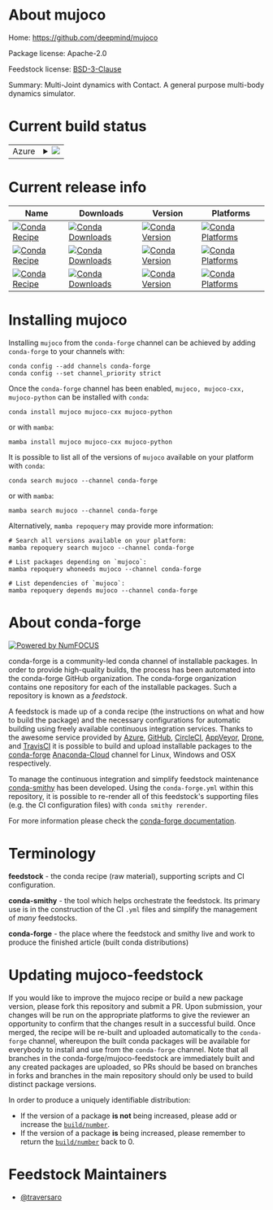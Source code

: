 About mujoco
============

Home: https://github.com/deepmind/mujoco

Package license: Apache-2.0

Feedstock license: [BSD-3-Clause](https://github.com/conda-forge/mujoco-feedstock/blob/main/LICENSE.txt)

Summary: Multi-Joint dynamics with Contact. A general purpose multi-body dynamics simulator.

Current build status
====================


<table>
    
  <tr>
    <td>Azure</td>
    <td>
      <details>
        <summary>
          <a href="https://dev.azure.com/conda-forge/feedstock-builds/_build/latest?definitionId=16475&branchName=main">
            <img src="https://dev.azure.com/conda-forge/feedstock-builds/_apis/build/status/mujoco-feedstock?branchName=main">
          </a>
        </summary>
        <table>
          <thead><tr><th>Variant</th><th>Status</th></tr></thead>
          <tbody><tr>
              <td>linux_64_abseil_cpp20210324.2</td>
              <td>
                <a href="https://dev.azure.com/conda-forge/feedstock-builds/_build/latest?definitionId=16475&branchName=main">
                  <img src="https://dev.azure.com/conda-forge/feedstock-builds/_apis/build/status/mujoco-feedstock?branchName=main&jobName=linux&configuration=linux_64_abseil_cpp20210324.2" alt="variant">
                </a>
              </td>
            </tr><tr>
              <td>linux_64_abseil_cpp20211102.0</td>
              <td>
                <a href="https://dev.azure.com/conda-forge/feedstock-builds/_build/latest?definitionId=16475&branchName=main">
                  <img src="https://dev.azure.com/conda-forge/feedstock-builds/_apis/build/status/mujoco-feedstock?branchName=main&jobName=linux&configuration=linux_64_abseil_cpp20211102.0" alt="variant">
                </a>
              </td>
            </tr><tr>
              <td>osx_64_abseil_cpp20210324.2</td>
              <td>
                <a href="https://dev.azure.com/conda-forge/feedstock-builds/_build/latest?definitionId=16475&branchName=main">
                  <img src="https://dev.azure.com/conda-forge/feedstock-builds/_apis/build/status/mujoco-feedstock?branchName=main&jobName=osx&configuration=osx_64_abseil_cpp20210324.2" alt="variant">
                </a>
              </td>
            </tr><tr>
              <td>osx_64_abseil_cpp20211102.0</td>
              <td>
                <a href="https://dev.azure.com/conda-forge/feedstock-builds/_build/latest?definitionId=16475&branchName=main">
                  <img src="https://dev.azure.com/conda-forge/feedstock-builds/_apis/build/status/mujoco-feedstock?branchName=main&jobName=osx&configuration=osx_64_abseil_cpp20211102.0" alt="variant">
                </a>
              </td>
            </tr><tr>
              <td>osx_arm64_abseil_cpp20210324.2</td>
              <td>
                <a href="https://dev.azure.com/conda-forge/feedstock-builds/_build/latest?definitionId=16475&branchName=main">
                  <img src="https://dev.azure.com/conda-forge/feedstock-builds/_apis/build/status/mujoco-feedstock?branchName=main&jobName=osx&configuration=osx_arm64_abseil_cpp20210324.2" alt="variant">
                </a>
              </td>
            </tr><tr>
              <td>osx_arm64_abseil_cpp20211102.0</td>
              <td>
                <a href="https://dev.azure.com/conda-forge/feedstock-builds/_build/latest?definitionId=16475&branchName=main">
                  <img src="https://dev.azure.com/conda-forge/feedstock-builds/_apis/build/status/mujoco-feedstock?branchName=main&jobName=osx&configuration=osx_arm64_abseil_cpp20211102.0" alt="variant">
                </a>
              </td>
            </tr><tr>
              <td>win_64_abseil_cpp20210324.2</td>
              <td>
                <a href="https://dev.azure.com/conda-forge/feedstock-builds/_build/latest?definitionId=16475&branchName=main">
                  <img src="https://dev.azure.com/conda-forge/feedstock-builds/_apis/build/status/mujoco-feedstock?branchName=main&jobName=win&configuration=win_64_abseil_cpp20210324.2" alt="variant">
                </a>
              </td>
            </tr><tr>
              <td>win_64_abseil_cpp20211102.0</td>
              <td>
                <a href="https://dev.azure.com/conda-forge/feedstock-builds/_build/latest?definitionId=16475&branchName=main">
                  <img src="https://dev.azure.com/conda-forge/feedstock-builds/_apis/build/status/mujoco-feedstock?branchName=main&jobName=win&configuration=win_64_abseil_cpp20211102.0" alt="variant">
                </a>
              </td>
            </tr>
          </tbody>
        </table>
      </details>
    </td>
  </tr>
</table>

Current release info
====================

| Name | Downloads | Version | Platforms |
| --- | --- | --- | --- |
| [![Conda Recipe](https://img.shields.io/badge/recipe-mujoco-green.svg)](https://anaconda.org/conda-forge/mujoco) | [![Conda Downloads](https://img.shields.io/conda/dn/conda-forge/mujoco.svg)](https://anaconda.org/conda-forge/mujoco) | [![Conda Version](https://img.shields.io/conda/vn/conda-forge/mujoco.svg)](https://anaconda.org/conda-forge/mujoco) | [![Conda Platforms](https://img.shields.io/conda/pn/conda-forge/mujoco.svg)](https://anaconda.org/conda-forge/mujoco) |
| [![Conda Recipe](https://img.shields.io/badge/recipe-mujoco--cxx-green.svg)](https://anaconda.org/conda-forge/mujoco-cxx) | [![Conda Downloads](https://img.shields.io/conda/dn/conda-forge/mujoco-cxx.svg)](https://anaconda.org/conda-forge/mujoco-cxx) | [![Conda Version](https://img.shields.io/conda/vn/conda-forge/mujoco-cxx.svg)](https://anaconda.org/conda-forge/mujoco-cxx) | [![Conda Platforms](https://img.shields.io/conda/pn/conda-forge/mujoco-cxx.svg)](https://anaconda.org/conda-forge/mujoco-cxx) |
| [![Conda Recipe](https://img.shields.io/badge/recipe-mujoco--python-green.svg)](https://anaconda.org/conda-forge/mujoco-python) | [![Conda Downloads](https://img.shields.io/conda/dn/conda-forge/mujoco-python.svg)](https://anaconda.org/conda-forge/mujoco-python) | [![Conda Version](https://img.shields.io/conda/vn/conda-forge/mujoco-python.svg)](https://anaconda.org/conda-forge/mujoco-python) | [![Conda Platforms](https://img.shields.io/conda/pn/conda-forge/mujoco-python.svg)](https://anaconda.org/conda-forge/mujoco-python) |

Installing mujoco
=================

Installing `mujoco` from the `conda-forge` channel can be achieved by adding `conda-forge` to your channels with:

```
conda config --add channels conda-forge
conda config --set channel_priority strict
```

Once the `conda-forge` channel has been enabled, `mujoco, mujoco-cxx, mujoco-python` can be installed with `conda`:

```
conda install mujoco mujoco-cxx mujoco-python
```

or with `mamba`:

```
mamba install mujoco mujoco-cxx mujoco-python
```

It is possible to list all of the versions of `mujoco` available on your platform with `conda`:

```
conda search mujoco --channel conda-forge
```

or with `mamba`:

```
mamba search mujoco --channel conda-forge
```

Alternatively, `mamba repoquery` may provide more information:

```
# Search all versions available on your platform:
mamba repoquery search mujoco --channel conda-forge

# List packages depending on `mujoco`:
mamba repoquery whoneeds mujoco --channel conda-forge

# List dependencies of `mujoco`:
mamba repoquery depends mujoco --channel conda-forge
```


About conda-forge
=================

[![Powered by
NumFOCUS](https://img.shields.io/badge/powered%20by-NumFOCUS-orange.svg?style=flat&colorA=E1523D&colorB=007D8A)](https://numfocus.org)

conda-forge is a community-led conda channel of installable packages.
In order to provide high-quality builds, the process has been automated into the
conda-forge GitHub organization. The conda-forge organization contains one repository
for each of the installable packages. Such a repository is known as a *feedstock*.

A feedstock is made up of a conda recipe (the instructions on what and how to build
the package) and the necessary configurations for automatic building using freely
available continuous integration services. Thanks to the awesome service provided by
[Azure](https://azure.microsoft.com/en-us/services/devops/), [GitHub](https://github.com/),
[CircleCI](https://circleci.com/), [AppVeyor](https://www.appveyor.com/),
[Drone](https://cloud.drone.io/welcome), and [TravisCI](https://travis-ci.com/)
it is possible to build and upload installable packages to the
[conda-forge](https://anaconda.org/conda-forge) [Anaconda-Cloud](https://anaconda.org/)
channel for Linux, Windows and OSX respectively.

To manage the continuous integration and simplify feedstock maintenance
[conda-smithy](https://github.com/conda-forge/conda-smithy) has been developed.
Using the ``conda-forge.yml`` within this repository, it is possible to re-render all of
this feedstock's supporting files (e.g. the CI configuration files) with ``conda smithy rerender``.

For more information please check the [conda-forge documentation](https://conda-forge.org/docs/).

Terminology
===========

**feedstock** - the conda recipe (raw material), supporting scripts and CI configuration.

**conda-smithy** - the tool which helps orchestrate the feedstock.
                   Its primary use is in the construction of the CI ``.yml`` files
                   and simplify the management of *many* feedstocks.

**conda-forge** - the place where the feedstock and smithy live and work to
                  produce the finished article (built conda distributions)


Updating mujoco-feedstock
=========================

If you would like to improve the mujoco recipe or build a new
package version, please fork this repository and submit a PR. Upon submission,
your changes will be run on the appropriate platforms to give the reviewer an
opportunity to confirm that the changes result in a successful build. Once
merged, the recipe will be re-built and uploaded automatically to the
`conda-forge` channel, whereupon the built conda packages will be available for
everybody to install and use from the `conda-forge` channel.
Note that all branches in the conda-forge/mujoco-feedstock are
immediately built and any created packages are uploaded, so PRs should be based
on branches in forks and branches in the main repository should only be used to
build distinct package versions.

In order to produce a uniquely identifiable distribution:
 * If the version of a package **is not** being increased, please add or increase
   the [``build/number``](https://docs.conda.io/projects/conda-build/en/latest/resources/define-metadata.html#build-number-and-string).
 * If the version of a package **is** being increased, please remember to return
   the [``build/number``](https://docs.conda.io/projects/conda-build/en/latest/resources/define-metadata.html#build-number-and-string)
   back to 0.

Feedstock Maintainers
=====================

* [@traversaro](https://github.com/traversaro/)

